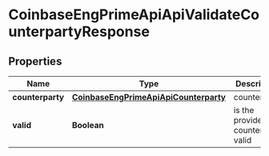 
# CoinbaseEngPrimeApiApiValidateCounterpartyResponse

## Properties
Name | Type | Description | Notes
------------ | ------------- | ------------- | -------------
**counterparty** | [**CoinbaseEngPrimeApiApiCounterparty**](CoinbaseEngPrimeApiApiCounterparty.md) | counterparty | 
**valid** | **Boolean** | is the provided counterparty valid | 



